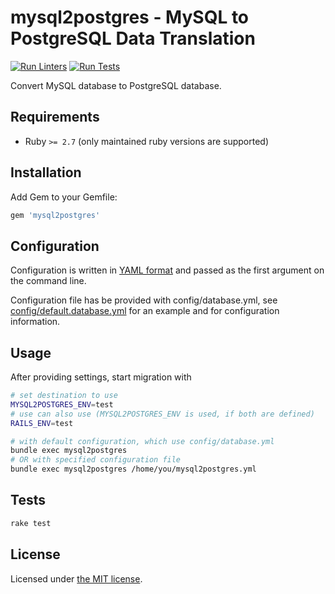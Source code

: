 # mysql2postgres - MySQL to PostgreSQL Data Translation

[![Run Linters](https://github.com/AlphaNodes/mysql2postgres/workflows/Run%20Rubocop/badge.svg)](https://github.com/AlphaNodes/mysql2postgres/actions/workflows/rubocop.yml) [![Run Tests](https://github.com/AlphaNodes/mysql2postgres/workflows/Tests/badge.svg)](https://github.com/AlphaNodes/mysql2postgres/actions/workflows/tests.yml)

Convert MySQL database to PostgreSQL database.

## Requirements

- Ruby `>= 2.7` (only maintained ruby versions are supported)

## Installation

Add Gem to your Gemfile:

```ruby
gem 'mysql2postgres'
```

## Configuration

Configuration is written in [YAML format](http://www.yaml.org/ "YAML Ain't Markup Language")
and passed as the first argument on the command line.

Configuration file has be provided with config/database.yml, see [config/default.database.yml](config/default.database.yml) for an example and for configuration information.

## Usage

After providing settings, start migration with

```sh
# set destination to use
MYSQL2POSTGRES_ENV=test
# use can also use (MYSQL2POSTGRES_ENV is used, if both are defined)
RAILS_ENV=test

# with default configuration, which use config/database.yml
bundle exec mysql2postgres
# OR with specified configuration file
bundle exec mysql2postgres /home/you/mysql2postgres.yml
```

## Tests

```sh
rake test
```

## License

Licensed under [the MIT license](MIT-LICENSE).

